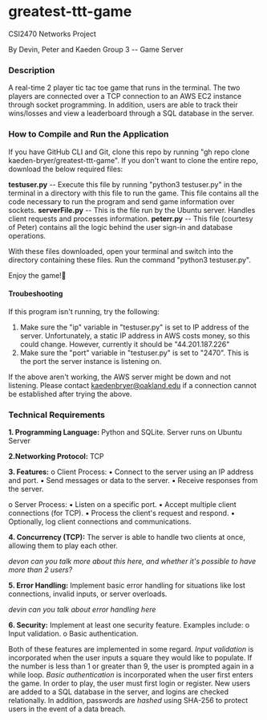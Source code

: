 # greatest-ttt-game
CSI2470 Networks Project

By Devin, Peter and Kaeden
Group 3 -- Game Server

### Description
A real-time 2 player tic tac toe game that runs in the terminal. The two players are connected over a TCP connection to an AWS EC2 instance through socket programming. In addition, users are able to track their wins/losses and view a leaderboard through a SQL database in the server. 

### How to Compile and Run the Application
If you have GitHub CLI and Git, clone this repo by running "gh repo clone kaeden-bryer/greatest-ttt-game". If you don't want to clone the entire repo, download the below required files:

**testuser.py** -- Execute this file by running "python3 testuser.py" in the terminal in a directory with this file to run the game. This file contains all the code necessary to run the program and send game information over sockets.
**serverFile.py** -- This is the file run by the Ubuntu server. Handles client requests and processes information.
**peterr.py** -- This file (courtesy of Peter) contains all the logic behind the user sign-in and database operations.

With these files downloaded, open your terminal and switch into the directory containing these files. Run the command "python3 testuser.py".

Enjoy the game!🎉


#### Troubeshooting
If this program isn't running, try the following:

1. Make sure the "ip" variable in "testuser.py" is set to IP address of the server. Unfortunately, a static IP address in AWS costs money, so this could change. However, currently it should be "44.201.187.226"
2. Make sure the "port" variable in "testuser.py" is set to "2470". This is the port the server instance is listening on.

If the above aren't working, the AWS server might be down and not listening. Please contact kaedenbryer@oakland.edu if a connection cannot be established after trying the above.

### Technical Requirements

**1. Programming Language:** 
Python and SQLite. Server runs on Ubuntu Server

**2.Networking Protocol:**
TCP

**3. Features:**
o Client Process:
▪ Connect to the server using an IP address and port.
▪ Send messages or data to the server.
▪ Receive responses from the server.

o Server Process:
▪ Listen on a specific port.
▪ Accept multiple client connections (for TCP).
▪ Process the client's request and respond.
▪ Optionally, log client connections and communications.

**4. Concurrency (TCP):**
The server is able to handle two clients at once, allowing them to play each other.

*devon can you talk more about this here, and whether it's possible to have more than 2 users?*

**5. Error Handling:**
Implement basic error handling for situations like lost connections,
invalid inputs, or server overloads.

*devin can you talk about error handling here*

**6. Security:**
Implement at least one security feature. Examples include:
o Input validation.
o Basic authentication.

Both of these features are implemented in some regard. *Input validation* is incorporated when the user inputs a square they would like to populate. If the number is less than 1 or greater than 9, the user is prompted again in a while loop. *Basic authentication* is incorporated when the user first enters the game. In order to play, the user must first login or register. New users are added to a SQL database in the server, and logins are checked relationally. In addition, passwords are *hashed* using SHA-256 to protect users in the event of a data breach.
